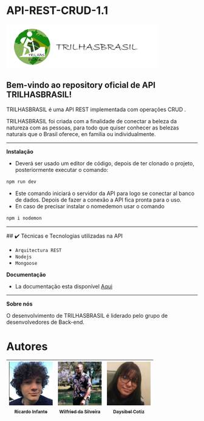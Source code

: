 # API-REST-CRUD-1.1

<img src="https://github.com/daysibel1175/API-REST-CRUD-1.1/blob/main/icono%20da%20API.png" alt="My cool logo"/>


## Bem-vindo ao repository oficial de API TRILHASBRASIL! 

TRILHASBRASIL é uma API REST implementada com operações CRUD .

TRILHASBRASIL foi criada com a finalidade de conectar a beleza da natureza com as pessoas, para todo que quiser conhecer as belezas naturais que o Brasil oferece, en familia ou individualmente.
<hr>

**Instalação**

- Deverá ser usado um editor de código, depois de ter clonado o projeto, posteriormente executar o comando:

```bash
npm run dev
```

- Este comando iniciará o servidor da API para logo se conectar al banco de dados. Depois de fazer a conexão a API fica pronta para o uso.
- En caso de precisar instalar o nomedemon usar o comando

 ```bash
npm i nodemon
```

<hr>
## ✔️ Técnicas e Tecnologias utilizadas na API

- ``Arquitectura REST``
- ``Nodejs``
- ``Mongoose``

**Documentação**

- La documentação esta disponível [Aqui](https://documenter.getpostman.com/view/22955115/2s83zjt3pH "Aqui")
<hr>

**Sobre nós**

O desenvolvimento de TRILHASBRASIL é liderado pelo grupo de desenvolvedores de Back-end.

# Autores

| [<img src="https://github.com/daysibel1175/API-REST-CRUD-1.1/blob/main/Desenvolvedores/fotodericardo.jpg" width=115><br><sub>Ricardo Infante</sub>](https://github.com/Ricardo662) |  [<img src="https://github.com/daysibel1175/API-REST-CRUD-1.1/blob/main/Desenvolvedores/fotodewilfried.jpg" width=115><br><sub>Wilfried da Silveira</sub>](https://github.com/tete-coder/) |  [<img src="https://github.com/daysibel1175/API-REST-CRUD-1.1/blob/main/Desenvolvedores/fotodedaysibel.jpg" width=115><br><sub>Daysibel Cotiz</sub>](https://github.com/daysibel1175) |
| :---: | :---: | :---: |


